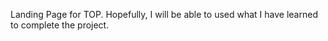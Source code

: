 Landing Page for TOP. Hopefully, I will be able to used what 
I have learned to complete the project.